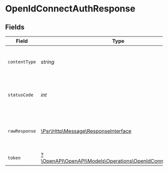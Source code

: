 # OpenIdConnectAuthResponse


## Fields

| Field                                                                                                           | Type                                                                                                            | Required                                                                                                        | Description                                                                                                     |
| --------------------------------------------------------------------------------------------------------------- | --------------------------------------------------------------------------------------------------------------- | --------------------------------------------------------------------------------------------------------------- | --------------------------------------------------------------------------------------------------------------- |
| `contentType`                                                                                                   | *string*                                                                                                        | :heavy_check_mark:                                                                                              | HTTP response content type for this operation                                                                   |
| `statusCode`                                                                                                    | *int*                                                                                                           | :heavy_check_mark:                                                                                              | HTTP response status code for this operation                                                                    |
| `rawResponse`                                                                                                   | [\Psr\Http\Message\ResponseInterface](https://www.php-fig.org/psr/psr-7/#33-psrhttpmessageresponseinterface)    | :heavy_minus_sign:                                                                                              | Raw HTTP response; suitable for custom response parsing                                                         |
| `token`                                                                                                         | [?\OpenAPI\OpenAPI\Models\Operations\OpenIdConnectAuthToken](../../Models/Operations/OpenIdConnectAuthToken.md) | :heavy_minus_sign:                                                                                              | Successful authentication.                                                                                      |